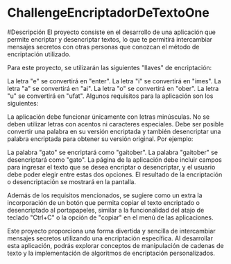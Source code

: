 # ChallengeEncriptadorDeTextoOne

#Descripción
El proyecto consiste en el desarrollo de una aplicación que permite encriptar y desencriptar textos, lo que te permitirá intercambiar mensajes secretos con otras personas que conozcan el método de encriptación utilizado.

Para este proyecto, se utilizarán las siguientes "llaves" de encriptación:

La letra "e" se convertirá en "enter". La letra "i" se convertirá en "imes". La letra "a" se convertirá en "ai". La letra "o" se convertirá en "ober". La letra "u" se convertirá en "ufat". Algunos requisitos para la aplicación son los siguientes:

La aplicación debe funcionar únicamente con letras minúsculas. No se deben utilizar letras con acentos ni caracteres especiales. Debe ser posible convertir una palabra en su versión encriptada y también desencriptar una palabra encriptada para obtener su versión original. Por ejemplo:

La palabra "gato" se encriptará como "gaitober". La palabra "gaitober" se desencriptará como "gato". La página de la aplicación debe incluir campos para ingresar el texto que se desea encriptar o desencriptar, y el usuario debe poder elegir entre estas dos opciones. El resultado de la encriptación o desencriptación se mostrará en la pantalla.

Además de los requisitos mencionados, se sugiere como un extra la incorporación de un botón que permita copiar el texto encriptado o desencriptado al portapapeles, similar a la funcionalidad del atajo de teclado "Ctrl+C" o la opción de "copiar" en el menú de las aplicaciones.

Este proyecto proporciona una forma divertida y sencilla de intercambiar mensajes secretos utilizando una encriptación específica. Al desarrollar esta aplicación, podrás explorar conceptos de manipulación de cadenas de texto y la implementación de algoritmos de encriptación personalizados.

